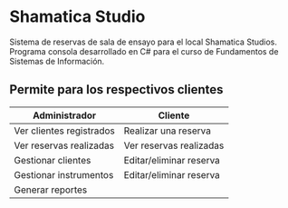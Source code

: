 # Shamatica Studio
Sistema de reservas de sala de ensayo para el local Shamatica Studios.
Programa consola desarrollado en C# para el curso de Fundamentos de Sistemas de Información.

## Permite para los respectivos clientes
Administrador  | Cliente
------------- | -------------
Ver clientes registrados  | Realizar una reserva
Ver reservas realizadas  | Ver reservas realizadas
Gestionar clientes  | Editar/eliminar reserva
Gestionar instrumentos  | Editar/eliminar reserva
Generar reportes  | 



